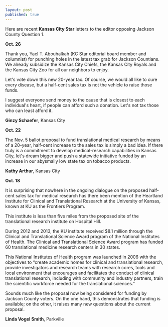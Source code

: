 ```yaml
---
layout: post
published: true
---
```


Here are recent **Kansas City Star** letters to the editor opposing Jackson County Question 1.

**Oct. 26**

Thank you, Yael T. Abouhalkah (KC Star editorial board member and columnist) for punching holes in the latest tax grab for Jackson Countians. We already subsidize the Kansas City Chiefs, the Kansas City Royals and the Kansas City Zoo for all our neighbors to enjoy.

Let's vote down this new 20-year tax. Of course, we would all like to cure every disease, but a half-cent sales tax is not the vehicle to raise those funds. 

I suggest everyone send money to the cause that is closest to each individual's heart, if people can afford such a donation. Let's not tax those who can least afford it.

**Ginzy Schaefer**, Kansas City


**Oct. 22**

The Nov. 5 ballot proposal to fund translational medical research by means of a 20-year, half-cent increase to the sales tax is simply a bad idea. If there truly is a commitment to develop medical-research capabilities in Kansas City, let's dream bigger and push a statewide initiative funded by an increase in our abysmally low state tax on tobacco products.

**Kathy Arthur**, Kansas City 


**Oct. 18**

It is surprising that nowhere in the ongoing dialogue on the proposed half-cent sales tax for medical research has there been mention of the Heartland Institute for Clinical and Translational Research at the University of Kansas, known at KU as the Frontiers Program.

This institute is less than five miles from the proposed site of the translational research institute on Hospital Hill.

During 2012 and 2013, the KU institute received $8.1 million through the Clinical and Translational Science Award program of the National Institutes of Health. The Clinical and Translational Science Award program has funded 60 translational medicine research centers in 30 states.

This National Institutes of Health program was launched in 2006 with the objectives to “create academic homes for clinical and translational research, provide investigators and research teams with research cores, tools and local environment that encourages and facilitates the conduct of clinical translational research, including with community and industry partners, train the scientific workforce needed for the translational sciences.”

Sounds much like the proposal now being considered for funding by Jackson County voters. On the one hand, this demonstrates that funding is available; on the other, it raises many new questions about the current proposal.

**Linda Vogel Smith**, Parkville





